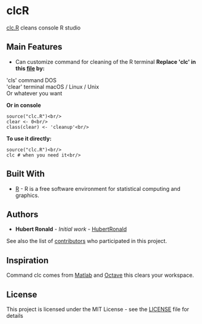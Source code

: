 # clcR
[clc.R](https://github.com/HubertRonald/clcR/blob/master/clc.R) cleans console R studio


## Main Features
* Can customize command for cleaning of the R terminal
**Replace 'clc' in this [file](https://github.com/HubertRonald/clcR/blob/master/clc.R) by:**

'cls' command DOS<br/>
'clear' terminal macOS / Linux / Unix<br/>
Or whatever you want<br/>

**Or in console**
```
source("clc.R")<br/>
clear <- 0<br/>
class(clear) <- 'cleanup'<br/>
```

**To use it directly:**
```
source("clc.R")<br/>
clc # when you need it<br/>
```


## Built With

* [R](https://www.r-project.org/) - R is a free software environment for statistical computing and graphics.


## Authors

* **Hubert Ronald** - *Initial work* - [HubertRonald](https://github.com/HubertRonald)

See also the list of [contributors](https://github.com/HubertRonald/clcR/contributors) who participated in this project.


## Inspiration

Command clc comes from [Matlab](https://www.mathworks.com/products/matlab.html) and [Octave](https://www.gnu.org/software/octave/) this clears your workspace.


## License

This project is licensed under the MIT License - see the [LICENSE](LICENSE) file for details
